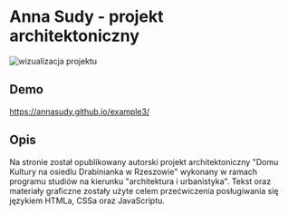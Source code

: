 # Anna Sudy - projekt architektoniczny 

![wizualizacja projektu](https://i.postimg.cc/HWwXgLP6/Dom-Kultury.jpg)

## Demo

https://annasudy.github.io/example3/

## Opis

Na stronie został opublikowany autorski projekt architektoniczny "Domu Kultury na osiedlu Drabinianka w Rzeszowie" wykonany w ramach programu studiów na kierunku "architektura i urbanistyka". 
Tekst oraz materiały graficzne zostały użyte celem przećwiczenia posługiwania się językiem HTMLa, CSSa oraz JavaScriptu. 
